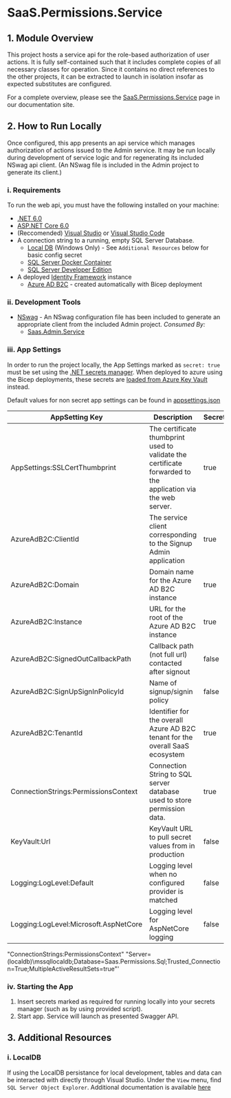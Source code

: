 # SaaS.Permissions.Service

## 1. Module Overview

This project hosts a service api for the role-based authorization of user actions. It is fully self-contained such that it includes complete copies of all necessary classes for operation. Since it contains no direct references to the other projects, it can be extracted to launch in isolation insofar as expected substitutes are configured.

For a complete overview, please see the [SaaS.Permissions.Service](https://azure.github.io/azure-saas/components/identity/permissions-service/) page in our documentation site.

## 2. How to Run Locally

Once configured, this app presents an api service which manages authorization of actions issued to the Admin service. It may be run locally during development of service logic and for regenerating its included NSwag api client. (An NSwag file is included in the Admin project to generate its client.)

### i. Requirements

To run the web api, you must have the following installed on your machine:

- [.NET 6.0](https://dotnet.microsoft.com/en-us/download/dotnet/6.0)
- [ASP.NET Core 6.0](https://docs.microsoft.com/en-us/aspnet/core/introduction-to-aspnet-core?view=aspnetcore-6.0)
- (Reccomended) [Visual Studio](https://visualstudio.microsoft.com/downloads/) or [Visual Studio Code](https://code.visualstudio.com/download)
- A connection string to a running, empty SQL Server Database.
    - [Local DB](https://docs.microsoft.com/en-us/sql/database-engine/configure-windows/sql-server-express-localdb?view=sql-server-ver15) (Windows Only) - See `Additional Resources` below for basic config secret
    - [SQL Server Docker Container](https://hub.docker.com/_/microsoft-mssql-server)
    - [SQL Server Developer Edition](https://www.microsoft.com/en-us/sql-server/sql-server-downloads)
- A deployed [Identity Framework](https://azure.github.io/azure-saas/quick-start/) instance
    - [Azure AD B2C](https://azure.microsoft.com/en-us/services/active-directory/external-identities/b2c/) - created automatically with Bicep deployment

### ii. Development Tools

- [NSwag](https://github.com/RicoSuter/NSwag) - An NSwag configuration file has been included to generate an appropriate client from the included Admin project.
    *Consumed By:*
    - [Saas.Admin.Service](../../Saas.Admin)

### iii. App Settings

In order to run the project locally, the App Settings marked as `secret: true` must be set using the [.NET secrets manager](https://docs.microsoft.com/en-us/aspnet/core/security/app-secrets?view=aspnetcore-6.0&tabs=windows). When deployed to azure using the Bicep deployments, these secrets are [loaded from Azure Key Vault](https://docs.microsoft.com/en-us/aspnet/core/security/key-vault-configuration?view=aspnetcore-6.0#secret-storage-in-the-development-environment) instead.

Default values for non secret app settings can be found in [appsettings.json](Saas.Permissions.Service/appsettings.json)

| AppSetting Key                        |  Description                                                                                                 | Secret | Default Value                 |
| ------------------------------------- | ------------------------------------------------------------------------------------------------------------ | ------ | ----------------------------- |
| AppSettings:SSLCertThumbprint         | The certificate thumbprint used to validate the certificate forwarded to the application via the web server. | true   |                               |
| AzureAdB2C:ClientId                   | The service client corresponding to the Signup Admin application                                             | true   |                               |
| AzureAdB2C:Domain                     | Domain name for the Azure AD B2C instance                                                                    | true   |                               |
| AzureAdB2C:Instance                   | URL for the root of the Azure AD B2C instance                                                                | true   |                               |
| AzureAdB2C:SignedOutCallbackPath      | Callback path (not full url) contacted after signout                                                         | false  | /signout/B2C_1A_SIGNUP_SIGNIN |
| AzureAdB2C:SignUpSignInPolicyId       | Name of signup/signin policy                                                                                 | false  | B2C_1A_SIGNUP_SIGNIN          |
| AzureAdB2C:TenantId                   | Identifier for the overall Azure AD B2C tenant for the overall SaaS ecosystem                                | true   |                               |
| ConnectionStrings:PermissionsContext  | Connection String to SQL server database used to store permission data.                                      | true   | (localdb connnection string)  |
| KeyVault:Url                          | KeyVault URL to pull secret values from in production                                                        | false  |                               |
| Logging:LogLevel:Default              | Logging level when no configured provider is matched                                                         | false  | Information                   |
| Logging:LogLevel:Microsoft.AspNetCore | Logging level for AspNetCore logging                                                                         | false  | Warning                       |

"ConnectionStrings:PermissionsContext" "Server=(localdb)\\mssqllocaldb;Database=Saas.Permissions.Sql;Trusted_Connection=True;MultipleActiveResultSets=true"'

### iv. Starting the App

1. Insert secrets marked as required for running locally into your secrets manager (such as by using provided script).
1. Start app. Service will launch as presented Swagger API.

## 3. Additional Resources

### i. LocalDB
If using the LocalDB persistance for local development, tables and data can be interacted with directly through Visual Studio. Under the `View` menu, find `SQL Server Object Explorer`. Additional documentation is available [here](https://docs.microsoft.com/en-us/sql/database-engine/configure-windows/sql-server-express-localdb?view=sql-server-ver16)